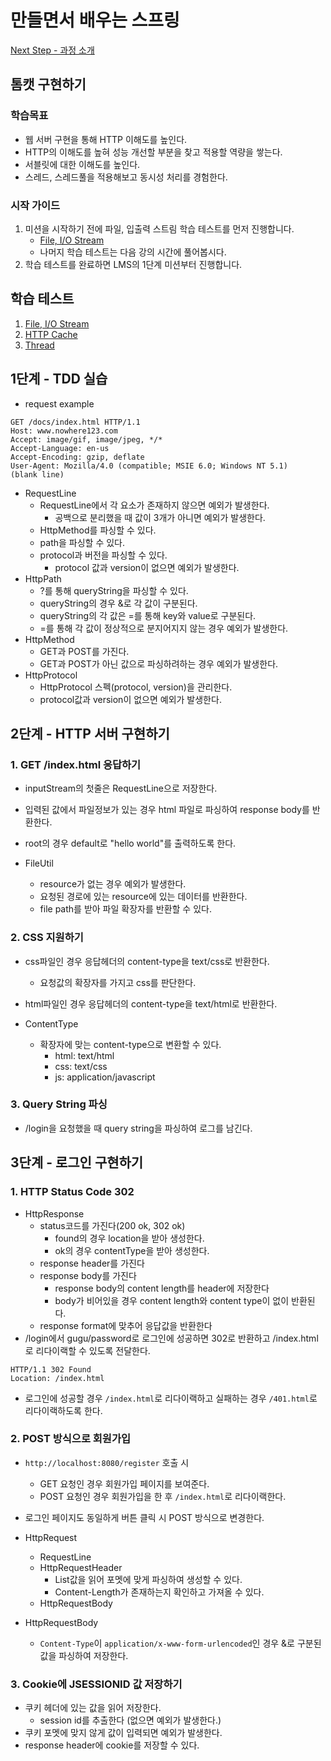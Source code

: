 # 만들면서 배우는 스프링
[Next Step - 과정 소개](https://edu.nextstep.camp/c/4YUvqn9V)

## 톰캣 구현하기

### 학습목표
- 웹 서버 구현을 통해 HTTP 이해도를 높인다.
- HTTP의 이해도를 높혀 성능 개선할 부분을 찾고 적용할 역량을 쌓는다.
- 서블릿에 대한 이해도를 높인다.
- 스레드, 스레드풀을 적용해보고 동시성 처리를 경험한다.

### 시작 가이드
1. 미션을 시작하기 전에 파일, 입출력 스트림 학습 테스트를 먼저 진행합니다.
   - [File, I/O Stream](study/src/test/java/study)
   - 나머지 학습 테스트는 다음 강의 시간에 풀어봅시다.
2. 학습 테스트를 완료하면 LMS의 1단계 미션부터 진행합니다.

## 학습 테스트
1. [File, I/O Stream](study/src/test/java/study)
2. [HTTP Cache](study/src/test/java/cache)
3. [Thread](study/src/test/java/thread)

## 1단계 - TDD 실습
- request example
```http request
GET /docs/index.html HTTP/1.1
Host: www.nowhere123.com
Accept: image/gif, image/jpeg, */*
Accept-Language: en-us
Accept-Encoding: gzip, deflate
User-Agent: Mozilla/4.0 (compatible; MSIE 6.0; Windows NT 5.1)
(blank line)
```

- RequestLine
  - RequestLine에서 각 요소가 존재하지 않으면 예외가 발생한다.
    - 공백으로 분리했을 때 값이 3개가 아니면 예외가 발생한다.
  - HttpMethod를 파싱할 수 있다.
  - path을 파싱할 수 있다.
  - protocol과 버전을 파싱할 수 있다.
    - protocol 값과 version이 없으면 예외가 발생한다.
- HttpPath
  - ?를 통해 queryString을 파싱할 수 있다.
  - queryString의 경우 &로 각 값이 구분된다.
  - queryString의 각 값은 =를 통해 key와 value로 구분된다.
  - =를 통해 각 값이 정상적으로 분지어지지 않는 경우 예외가 발생한다.
- HttpMethod
  - GET과 POST를 가진다.
  - GET과 POST가 아닌 값으로 파싱하려하는 경우 예외가 발생한다.
- HttpProtocol
  - HttpProtocol 스펙(protocol, version)을 관리한다. 
  - protocol값과 version이 없으면 예외가 발생한다.

## 2단계 - HTTP 서버 구현하기
### 1. GET /index.html 응답하기
- inputStream의 첫줄은 RequestLine으로 저장한다.
- 입력된 값에서 파일정보가 있는 경우 html 파일로 파싱하여 response body를 반환한다.
- root의 경우 default로 "hello world"를 출력하도록 한다.

- FileUtil
  - resource가 없는 경우 예외가 발생한다.
  - 요청된 경로에 있는 resource에 있는 데이터를 반환한다.
  - file path를 받아 파일 확장자를 반환할 수 있다.

### 2. CSS 지원하기
- css파일인 경우 응답헤더의 content-type을 text/css로 반환한다.
  - 요청값의 확장자를 가지고 css를 판단한다. 
- html파일인 경우 응답헤더의 content-type을 text/html로 반환한다.

- ContentType
  - 확장자에 맞는 content-type으로 변환할 수 있다.
    - html: text/html
    - css: text/css
    - js: application/javascript

### 3. Query String 파싱
- /login을 요청했을 때 query string을 파싱하여 로그를 남긴다.

## 3단계 - 로그인 구현하기
### 1. HTTP Status Code 302
- HttpResponse
  - status코드를 가진다(200 ok, 302 ok)
    - found의 경우 location을 받아 생성한다.
    - ok의 경우 contentType을 받아 생성한다.
  - response header를 가진다
  - response body를 가진다
    - response body의 content length를 header에 저장한다
    - body가 비어있을 경우 content length와 content type이 없이 반환된다.
  - response format에 맞추어 응답값을 반환한다
- /login에서 gugu/password로 로그인에 성공하면 302로 반환하고 /index.html로 리다이랙할 수 있도록 전달한다.
```
HTTP/1.1 302 Found
Location: /index.html
```
- 로그인에 성공할 경우 `/index.html`로 리다이랙하고 실패하는 경우 `/401.html`로 리다이랙하도록 한다.

### 2. POST 방식으로 회원가입
- `http://localhost:8080/register` 호출 시
  - GET 요청인 경우 회원가입 페이지를 보여준다.
  - POST 요청인 경우 회원가입을 한 후 `/index.html`로 리다이랙한다.
- 로그인 페이지도 동일하게 버튼 클릭 시 POST 방식으로 변경한다.

- HttpRequest
  - RequestLine
  - HttpRequestHeader
    - List값을 읽어 포멧에 맞게 파싱하여 생성할 수 있다.
    - Content-Length가 존재하는지 확인하고 가져올 수 있다.
  - HttpRequestBody
- HttpRequestBody
  - `Content-Type`이 `application/x-www-form-urlencoded`인 경우 &로 구분된 값을 파싱하여 저장한다.

### 3. Cookie에 JSESSIONID 값 저장하기
- 쿠키 헤더에 있는 값을 읽어 저장한다.
  - session id를 추출한다 (없으면 예외가 발생한다.)
- 쿠키 포멧에 맞지 않게 값이 입력되면 예외가 발생한다.
- response header에 cookie를 저장할 수 있다.
